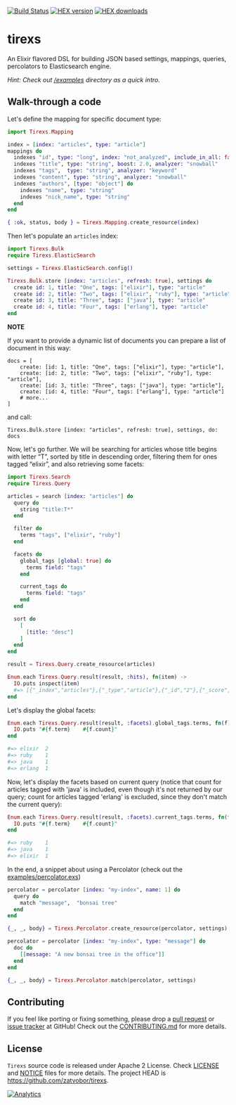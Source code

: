 [![Build Status](https://travis-ci.org/Zatvobor/tirexs.svg?branch=master)](https://travis-ci.org/Zatvobor/tirexs) [![HEX version](https://img.shields.io/hexpm/v/tirexs.svg)](https://hex.pm/packages/tirexs) [![HEX downloads](https://img.shields.io/hexpm/dw/tirexs.svg)](https://hex.pm/packages/tirexs)

tirexs
======

An Elixir flavored DSL for building JSON based settings, mappings, queries, percolators to Elasticsearch engine.

_Hint: Check out [/examples](/examples) directory as a quick intro._


Walk-through a code
-------------------

Let's define the mapping for specific document type:

```elixir
import Tirexs.Mapping

index = [index: "articles", type: "article"]
mappings do
  indexes "id", type: "long", index: "not_analyzed", include_in_all: false
  indexes "title", type: "string", boost: 2.0, analyzer: "snowball"
  indexes "tags",  type: "string", analyzer: "keyword"
  indexes "content", type: "string", analyzer: "snowball"
  indexes "authors", [type: "object"] do
    indexes "name", type: "string"
    indexes "nick_name", type: "string"
  end
end

{ :ok, status, body } = Tirexs.Mapping.create_resource(index)
```

Then let's populate an `articles` index:

```elixir
import Tirexs.Bulk
require Tirexs.ElasticSearch

settings = Tirexs.ElasticSearch.config()

Tirexs.Bulk.store [index: "articles", refresh: true], settings do
  create id: 1, title: "One", tags: ["elixir"], type: "article"
  create id: 2, title: "Two", tags: ["elixir", "ruby"], type: "article"
  create id: 3, title: "Three", tags: ["java"], type: "article"
  create id: 4, title: "Four", tags: ["erlang"], type: "article"
end
```

**NOTE**

If you want to provide a dynamic list of documents you can prepare a list of
document in this way:
```
docs = [
    create: [id: 1, title: "One", tags: ["elixir"], type: "article"],
    create: [id: 2, title: "Two", tags: ["elixir", "ruby"], type: "article"],
    create: [id: 3, title: "Three", tags: ["java"], type: "article"],
    create: [id: 4, title: "Four", tags: ["erlang"], type: "article"]
    # more...
]
```

and call:

`Tirexs.Bulk.store [index: "articles", refresh: true], settings, do: docs`

Now, let's go further. We will be searching for articles whose title begins with letter “T”, sorted by title in descending order, filtering them for ones tagged “elixir”, and also retrieving some facets:

```elixir
import Tirexs.Search
require Tirexs.Query

articles = search [index: "articles"] do
  query do
    string "title:T*"
  end

  filter do
    terms "tags", ["elixir", "ruby"]
  end

  facets do
    global_tags [global: true] do
      terms field: "tags"
    end

    current_tags do
      terms field: "tags"
    end
  end

  sort do
    [
      [title: "desc"]
    ]
  end
end

result = Tirexs.Query.create_resource(articles)

Enum.each Tirexs.Query.result(result, :hits), fn(item) ->
  IO.puts inspect(item)
  #=> [{"_index","articles"},{"_type","article"},{"_id","2"},{"_score",1.0},{"_source",[{"id",2}, {"title","Two"},{"tags",["elixir","r uby"]},{"type","article"}]}]
end
```

Let's display the global facets:
```elixir
Enum.each Tirexs.Query.result(result, :facets).global_tags.terms, fn(f) ->
  IO.puts "#{f.term}    #{f.count}"
end

#=> elixir  2
#=> ruby    1
#=> java    1
#=> erlang  1
```
Now, let's display the facets based on current query (notice that count for articles tagged with 'java' is included, even though it's not returned by our query; count for articles tagged 'erlang' is excluded, since they don't match the current query):
```elixir
Enum.each Tirexs.Query.result(result, :facets).current_tags.terms, fn(f) ->
  IO.puts "#{f.term}    #{f.count}"
end

#=> ruby    1
#=> java    1
#=> elixir  1
```

In the end, a snippet about using a Percolator (check out the [examples/percolator.exs](examples/percolator.exs))
```elixir
percolator = percolator [index: "my-index", name: 1] do
  query do
    match "message",  "bonsai tree"
  end
end

{_, _, body} = Tirexs.Percolator.create_resource(percolator, settings)

percolator = percolator [index: "my-index", type: "message"] do
  doc do
    [[message: "A new bonsai tree in the office"]]
  end
end

{_, _, body} = Tirexs.Percolator.match(percolator, settings)
```

Contributing
------------

If you feel like porting or fixing something, please drop a [pull request](https://github.com/Zatvobor/tirexs/pulls) or [issue tracker](https://github.com/Zatvobor/tirexs/issues) at GitHub! Check out the [CONTRIBUTING.md](CONTRIBUTING.md) for more details.

License
-------

`Tirexs` source code is released under Apache 2 License.
Check [LICENSE](LICENSE) and [NOTICE](NOTICE) files for more details. The project HEAD is https://github.com/zatvobor/tirexs.

[![Analytics](https://ga-beacon.appspot.com/UA-61065309-1/Zatvobor/tirexs/README)](https://github.com/igrigorik/ga-beacon)
